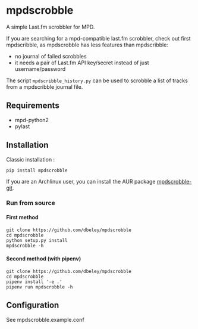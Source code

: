 # mpdscrobble

A simple Last.fm scrobbler for MPD.

If you are searching for a mpd-compatible last.fm scrobbler, check out first mpdscribble, as mpdscrobble has less features than mpdscribble:
- no journal of failed scrobbles
- it needs a pair of Last.fm API key/secret instead of just username/password

The script `mpdscribble_history.py` can be used to scrobble a list of tracks from a mpdscribble journal file.

## Requirements

- mpd-python2
- pylast

## Installation

Classic installation :

```
pip install mpdscrobble
```

If you are an Archlinux user, you can install the AUR package [mpdscrobble-git](https://aur.archlinux.org/packages/mpdscrobble-git).

### Run from source

#### First method
```
git clone https://github.com/dbeley/mpdscrobble
cd mpdscrobble
python setup.py install
mpdscrobble -h
```

#### Second method (with pipenv)

```
git clone https://github.com/dbeley/mpdscrobble
cd mpdscrobble
pipenv install '-e .'
pipenv run mpdscrobble -h
```

## Configuration

See mpdscrobble.example.conf
